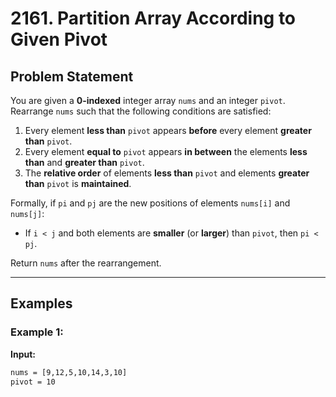 # 2161. Partition Array According to Given Pivot

## Problem Statement

You are given a **0-indexed** integer array `nums` and an integer `pivot`. Rearrange `nums` such that the following conditions are satisfied:

1. Every element **less than** `pivot` appears **before** every element **greater than** `pivot`.
2. Every element **equal to** `pivot` appears **in between** the elements **less than** and **greater than** `pivot`.
3. The **relative order** of elements **less than** `pivot` and elements **greater than** `pivot` is **maintained**.

Formally, if `pi` and `pj` are the new positions of elements `nums[i]` and `nums[j]`:
- If `i < j` and both elements are **smaller** (or **larger**) than `pivot`, then `pi < pj`.

Return `nums` after the rearrangement.

---

## Examples

### Example 1:

**Input:**
```txt
nums = [9,12,5,10,14,3,10]
pivot = 10
